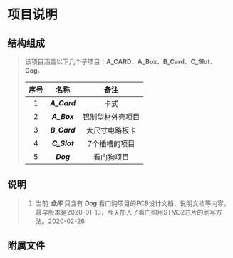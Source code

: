 # 项目说明

## 结构组成
>该项目涵盖以下几个子项目：**A_CARD**、**A_Box**、**B_Card**、**C_Slot**、**Dog**。
>
>
>
>| 序号 |     名称     |       备注       |
>| :--: | :----------: | :--------------: |
>|  1   | ***A_Card*** |       卡式       |
>|  2   | ***A_Box***  | 铝制型材外壳项目 |
>|  3   | ***B_Card*** |  大尺寸电路板卡  |
>|  4   | ***C_Slot*** |  7个插槽的项目   |
>|  5   |  ***Dog***   |    看门狗项目    |

## 说明

> 1. 当前 ***仓库***  只含有 ***Dog*** 看门购项目的PCB设计文档、说明文档等内容，最早版本是2020-01-13，今天加入了看门狗用STM32芯片的刷写方法。2020-02-26

## 附属文件

